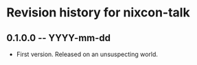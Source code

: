 # Revision history for nixcon-talk

## 0.1.0.0 -- YYYY-mm-dd

* First version. Released on an unsuspecting world.
